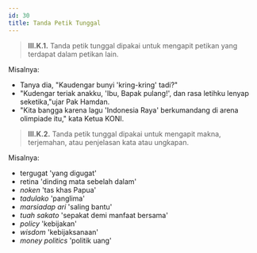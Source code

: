 ```yaml
---
id: 30
title: Tanda Petik Tunggal
---
```


> **III.K.1.** Tanda petik tunggal dipakai untuk mengapit petikan yang terdapat dalam petikan lain.

Misalnya:

- Tanya dia, "Kaudengar bunyi 'kring-kring' tadi?"
- "Kudengar teriak anakku, 'Ibu, Bapak pulang!', dan rasa letihku lenyap seketika,"ujar Pak Hamdan.
- "Kita bangga karena lagu 'Indonesia Raya' berkumandang di arena olimpiade itu," kata Ketua KONI.

> **III.K.2.** Tanda petik tunggal dipakai untuk mengapit makna, terjemahan, atau penjelasan kata atau ungkapan.

Misalnya:

- tergugat 'yang digugat'
- retina 'dinding mata sebelah dalam'
- _noken_ 'tas khas Papua'
- _tadulako_ 'panglima'
- _marsiadap ari_ 'saling bantu'
- _tuah sakato_ 'sepakat demi manfaat bersama'
- _policy_ 'kebijakan'
- _wisdom_ 'kebijaksanaan'
- _money politics_ 'politik uang'
